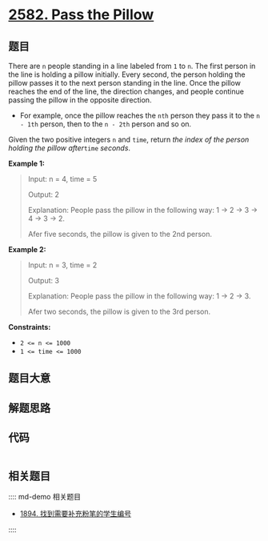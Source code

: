 # [2582. Pass the Pillow](https://leetcode.com/problems/pass-the-pillow/)

## 题目

There are `n` people standing in a line labeled from `1` to `n`. The first
person in the line is holding a pillow initially. Every second, the person
holding the pillow passes it to the next person standing in the line. Once the
pillow reaches the end of the line, the direction changes, and people continue
passing the pillow in the opposite direction.

  * For example, once the pillow reaches the `nth` person they pass it to the `n - 1th` person, then to the `n - 2th` person and so on.

Given the two positive integers `n` and `time`, return _the index of the
person holding the pillow after_`time` _seconds_.



**Example 1:**

> Input: n = 4, time = 5
> 
> Output: 2
> 
> Explanation: People pass the pillow in the following way: 1 -> 2 -> 3 -> 4 -> 3 -> 2.
> 
> Afer five seconds, the pillow is given to the 2nd person.

**Example 2:**

> Input: n = 3, time = 2
> 
> Output: 3
> 
> Explanation: People pass the pillow in the following way: 1 -> 2 -> 3.
> 
> Afer two seconds, the pillow is given to the 3rd person.

**Constraints:**

  * `2 <= n <= 1000`
  * `1 <= time <= 1000`


## 题目大意

## 解题思路

## 代码

```javascript

```

## 相关题目

:::: md-demo 相关题目
- [1894. 找到需要补充粉笔的学生编号](https://leetcode.com/problems/find-the-student-that-will-replace-the-chalk)

::::
